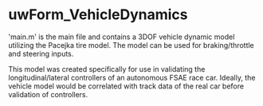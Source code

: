 # uwForm_VehicleDynamics


'main.m' is the main file and contains a 3DOF vehicle dynamic model utilizing the Pacejka tire model. The model can be used for braking/throttle and steering inputs. 

This model was created specifically for use in validating the longitudinal/lateral controllers of an autonomous FSAE race car. Ideally, the vehicle model would be correlated with track data of the real car before validation of controllers.  
